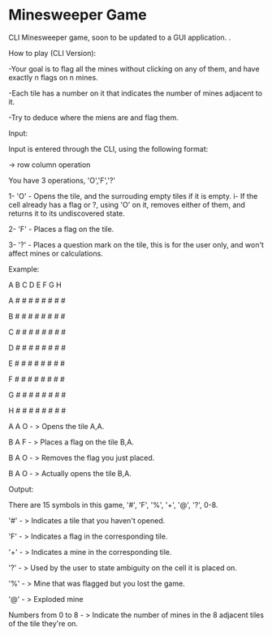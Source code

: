 # Minesweeper Game
CLI Minesweeper game, soon to be updated to a GUI application.
.

How to play (CLI Version):

-Your goal is to flag all the mines without clicking on any of them, and have exactly n flags on n mines.

-Each tile has a number on it that indicates the number of mines adjacent to it.

-Try to deduce where the miens are and flag them.


Input: 

Input is entered through the CLI, using the following format:

-> row column operation

You have 3 operations, 'O','F','?'

1- 'O' - Opens the tile, and the surrouding empty tiles if it is empty.
    i- If the cell already has a flag or ?, using 'O' on it, removes either of them, and returns it to its undiscovered state.
    
2- 'F' - Places a flag on the tile.

3- '?' - Places a question mark on the tile, this is for the user only, and won't affect mines or calculations.

Example:

  A B C D E F G H 
  
A # # # # # # # # 

B # # # # # # # # 

C # # # # # # # # 

D # # # # # # # # 

E # # # # # # # # 

F # # # # # # # # 

G # # # # # # # # 

H # # # # # # # # 

A A O - > Opens the tile A,A.

B A F - > Places a flag on the tile B,A.

B A O - > Removes the flag you just placed.

B A O - > Actually opens the tile B,A.

Output: 

There are 15 symbols in this game, '#', 'F', '%', '+', '@', '?', 0-8.

'#' - > Indicates a tile that you haven't opened.

'F' - > Indicates a flag in the corresponding tile.

'+' - > Indicates a mine in the corresponding tile.

'?' - > Used by the user to state ambiguity on the cell it is placed on.

'%' - > Mine that was flagged but you lost the game.

'@' - > Exploded mine

Numbers from 0 to 8 - > Indicate the number of mines in the 8 adjacent tiles of the tile they're on.

